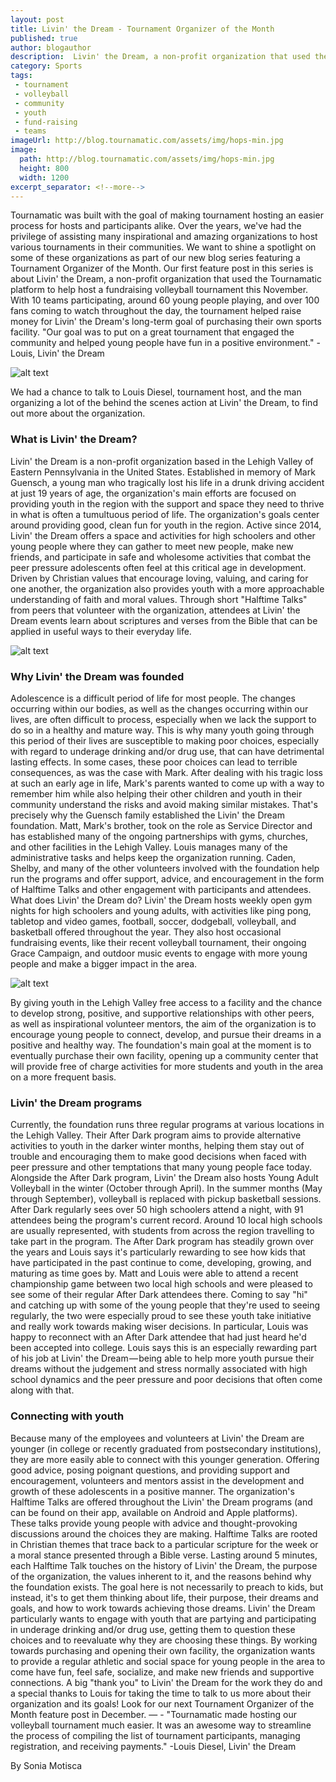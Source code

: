 ```yaml
---
layout: post
title: Livin' the Dream - Tournament Organizer of the Month
published: true
author: blogauthor
description:  Livin' the Dream, a non-profit organization that used the Tournamatic platform to help host a fundraising volleyball tournament this November
category: Sports
tags:
 - tournament
 - volleyball
 - community
 - youth
 - fund-raising
 - teams
imageUrl: http://blog.tournamatic.com/assets/img/hops-min.jpg
image:
  path: http://blog.tournamatic.com/assets/img/hops-min.jpg
  height: 800
  width: 1200
excerpt_separator: <!--more-->
---
```


Tournamatic was built with the goal of making tournament hosting an easier process for hosts and participants alike. Over the years, we've had the privilege of assisting many inspirational and amazing organizations to host various tournaments in their communities. We want to shine a spotlight on some of these organizations as part of our new blog series featuring a Tournament Organizer of the Month.
Our first feature post in this series is about Livin' the Dream, a non-profit organization that used the Tournamatic platform to help host a fundraising volleyball tournament this November. With 10 teams participating, around 60 young people playing, and over 100 fans coming to watch throughout the day, the tournament helped raise money for Livin' the Dream's long-term goal of purchasing their own sports facility.
"Our goal was to put on a great tournament that engaged the community and helped young people have fun in a positive environment." -Louis, Livin' the Dream
<!--more-->

![alt text](http://blog.tournamatic.com/assets/img/setbump-min.jpg "Tournament Participants in action")

We had a chance to talk to Louis Diesel, tournament host, and the man organizing a lot of the behind the scenes action at Livin' the Dream, to find out more about the organization.
### What is Livin' the Dream?
Livin' the Dream is a non-profit organization based in the Lehigh Valley of Eastern Pennsylvania in the United States. Established in memory of Mark Guensch, a young man who tragically lost his life in a drunk driving accident at just 19 years of age, the organization's main efforts are focused on providing youth in the region with the support and space they need to thrive in what is often a tumultuous period of life.
The organization's goals center around providing good, clean fun for youth in the region. Active since 2014, Livin' the Dream offers a space and activities for high schoolers and other young people where they can gather to meet new people, make new friends, and participate in safe and wholesome activities that combat the peer pressure adolescents often feel at this critical age in development. Driven by Christian values that encourage loving, valuing, and caring for one another, the organization also provides youth with a more approachable understanding of faith and moral values. Through short "Halftime Talks" from peers that volunteer with the organization, attendees at Livin' the Dream events learn about scriptures and verses from the Bible that can be applied in useful ways to their everyday life.

![alt text](http://blog.tournamatic.com/assets/img/halftimetalk-min.jpg "Halftime talks")

### Why Livin' the Dream was founded
Adolescence is a difficult period of life for most people. The changes occurring within our bodies, as well as the changes occurring within our lives, are often difficult to process, especially when we lack the support to do so in a healthy and mature way. This is why many youth going through this period of their lives are susceptible to making poor choices, especially with regard to underage drinking and/or drug use, that can have detrimental lasting effects. In some cases, these poor choices can lead to terrible consequences, as was the case with Mark.
After dealing with his tragic loss at such an early age in life, Mark's parents wanted to come up with a way to remember him while also helping their other children and youth in their community understand the risks and avoid making similar mistakes. That's precisely why the Guensch family established the Livin' the Dream foundation. Matt, Mark's brother, took on the role as Service Director and has established many of the ongoing partnerships with gyms, churches, and other facilities in the Lehigh Valley. Louis manages many of the administrative tasks and helps keep the organization running. Caden, Shelby, and many of the other volunteers involved with the foundation help run the programs and offer support, advice, and encouragement in the form of Halftime Talks and other engagement with participants and attendees.
What does Livin' the Dream do?
Livin' the Dream hosts weekly open gym nights for high schoolers and young adults, with activities like ping pong, tabletop and video games, football, soccer, dodgeball, volleyball, and basketball offered throughout the year. They also host occasional fundraising events, like their recent volleyball tournament, their ongoing Grace Campaign, and outdoor music events to engage with more young people and make a bigger impact in the area.

![alt text](http://blog.tournamatic.com/assets/img/hops-min.jpg "High flying")

By giving youth in the Lehigh Valley free access to a facility and the chance to develop strong, positive, and supportive relationships with other peers, as well as inspirational volunteer mentors, the aim of the organization is to encourage young people to connect, develop, and pursue their dreams in a positive and healthy way. The foundation's main goal at the moment is to eventually purchase their own facility, opening up a community center that will provide free of charge activities for more students and youth in the area on a more frequent basis.

### Livin' the Dream programs
Currently, the foundation runs three regular programs at various locations in the Lehigh Valley. Their After Dark program aims to provide alternative activities to youth in the darker winter months, helping them stay out of trouble and encouraging them to make good decisions when faced with peer pressure and other temptations that many young people face today. Alongside the After Dark program, Livin' the Dream also hosts Young Adult Volleyball in the winter (October through April). In the summer months (May through September), volleyball is replaced with pickup basketball sessions.
After Dark regularly sees over 50 high schoolers attend a night, with 91 attendees being the program's current record. Around 10 local high schools are usually represented, with students from across the region travelling to take part in the program. The After Dark program has steadily grown over the years and Louis says it's particularly rewarding to see how kids that have participated in the past continue to come, developing, growing, and maturing as time goes by.
Matt and Louis were able to attend a recent championship game between two local high schools and were pleased to see some of their regular After Dark attendees there. Coming to say "hi" and catching up with some of the young people that they're used to seeing regularly, the two were especially proud to see these youth take initiative and really work towards making wiser decisions. In particular, Louis was happy to reconnect with an After Dark attendee that had just heard he'd been accepted into college. Louis says this is an especially rewarding part of his job at Livin' the Dream — being able to help more youth pursue their dreams without the judgement and stress normally associated with high school dynamics and the peer pressure and poor decisions that often come along with that.

### Connecting with youth
Because many of the employees and volunteers at Livin' the Dream are younger (in college or recently graduated from postsecondary institutions), they are more easily able to connect with this younger generation. Offering good advice, posing poignant questions, and providing support and encouragement, volunteers and mentors assist in the development and growth of these adolescents in a positive manner.
The organization's Halftime Talks are offered throughout the Livin' the Dream programs (and can be found on their app, available on Android and Apple platforms). These talks provide young people with advice and thought-provoking discussions around the choices they are making. Halftime Talks are rooted in Christian themes that trace back to a particular scripture for the week or a moral stance presented through a Bible verse. Lasting around 5 minutes, each Halftime Talk touches on the history of Livin' the Dream, the purpose of the organization, the values inherent to it, and the reasons behind why the foundation exists. The goal here is not necessarily to preach to kids, but instead, it's to get them thinking about life, their purpose, their dreams and goals, and how to work towards achieving those dreams.
Livin' the Dream particularly wants to engage with youth that are partying and participating in underage drinking and/or drug use, getting them to question these choices and to reevaluate why they are choosing these things. By working towards purchasing and opening their own facility, the organization wants to provide a regular athletic and social space for young people in the area to come have fun, feel safe, socialize, and make new friends and supportive connections.
A big "thank you" to Livin' the Dream for the work they do and a special thanks to Louis for taking the time to talk to us more about their organization and its goals! Look for our next Tournament Organizer of the Month feature post in December.
— -
"Tournamatic made hosting our volleyball tournament much easier. It was an awesome way to streamline the process of compiling the list of tournament participants, managing registration, and receiving payments." -Louis Diesel, Livin' the Dream

By Sonia Motisca

